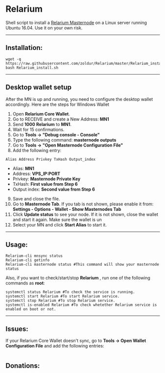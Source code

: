 # Relarium
Shell script to install a [Relarium Masternode](https://www.Relariumcrypto.com/) on a Linux server running Ubuntu 16.04. Use it on your own risk.

***
## Installation:
```
wget -q https://raw.githubusercontent.com/zoldur/Relarium/master/Relarium_install.sh
bash Relarium_install.sh
```
***

## Desktop wallet setup

After the MN is up and running, you need to configure the desktop wallet accordingly. Here are the steps for Windows Wallet
1. Open **Relarium Core Wallet**.
2. Go to RECEIVE and create a New Address: **MN1**
3. Send **1000** **Relarium** to **MN1**.
4. Wait for 15 confirmations.
5. Go to **Tools -> "Debug console - Console"**
6. Type the following command: **masternode outputs**
7. Go to  **Tools -> "Open Masternode Configuration File"**
8. Add the following entry:
```
Alias Address Privkey TxHash Output_index
```
* Alias: **MN1**
* Address: **VPS_IP:PORT**
* Privkey: **Masternode Private Key**
* TxHash: **First value from Step 6**
* Output index:  **Second value from Step 6**
9. Save and close the file.
10. Go to **Masternode Tab**. If you tab is not shown, please enable it from: **Settings - Options - Wallet - Show Masternodes Tab**
11. Click **Update status** to see your node. If it is not shown, close the wallet and start it again. Make sure the wallet is un
12. Select your MN and click **Start Alias** to start it.
***

## Usage:
```
Relarium-cli mnsync status
Relarium-cli getinfo
Relarium-cli masternode status #This command will show your masternode status
```

Also, if you want to check/start/stop **Relarium** , run one of the following commands as **root**:

```
systemctl status Relarium #To check the service is running.
systemctl start Relarium #To start Relarium service.
systemctl stop Relarium #To stop Relarium service.
systemctl is-enabled Relarium #To check whetether Relarium service is enabled on boot or not.
```
***

## Issues:
If your Relarium Core Wallet doesn't sync, go to **Tools -> Open Wallet Configuration File** and add the following entries:

```
```

## Donations:  

